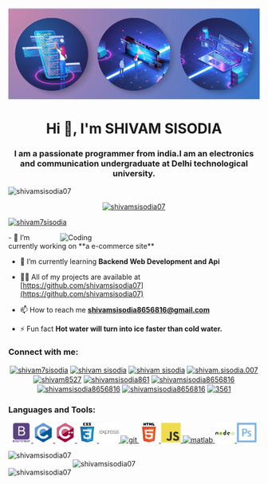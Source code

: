 [![MasterHead](programmer-at-work-concept-banner-software-web-vector-29547331.jpg)](https://github.com/shivamsisodia07)
<h1 align="center">Hi 👋, I'm SHIVAM SISODIA</h1>
<h3 align="center">I am a passionate programmer from india.I am an electronics and communication undergraduate at Delhi technological university.</h3>

<p align="left"> <img src="https://komarev.com/ghpvc/?username=shivamsisodia07&label=Profile%20views&color=0e75b6&style=flat" alt="shivamsisodia07" /> </p>

<p align="center"> <a href="https://github.com/ryo-ma/github-profile-trophy"><img src="https://github-profile-trophy.vercel.app/?username=shivamsisodia07" alt="shivamsisodia07" /></a> </p>

<p align="left"> <a href="https://twitter.com/shivam7sisodia" target="blank"><img src="https://img.shields.io/twitter/follow/shivam7sisodia?logo=twitter&style=for-the-badge" alt="shivam7sisodia" /></a> </p>
<img align="right" alt="Coding" width="400" src="https://media.giphy.com/media/qgQUggAC3Pfv687qPC/giphy.gif">
- 🔭 I’m currently working on **a e-commerce site**

- 🌱 I’m currently learning **Backend Web Development and Api**

- 👨‍💻 All of my projects are available at [https://github.com/shivamsisodia07](https://github.com/shivamsisodia07)

- 📫 How to reach me **shivamsisodia8656816@gmail.com**

- ⚡ Fun fact **Hot water will turn into ice faster than cold water.**

<h3 align="left">Connect with me:</h3>
<p align="center">
<a href="https://twitter.com/shivam7sisodia" target="blank"><img align="center" src="https://raw.githubusercontent.com/rahuldkjain/github-profile-readme-generator/master/src/images/icons/Social/twitter.svg" alt="shivam7sisodia" height="30" width="40" /></a>
<a href="https://linkedin.com/in/shivam sisodia" target="blank"><img align="center" src="https://raw.githubusercontent.com/rahuldkjain/github-profile-readme-generator/master/src/images/icons/Social/linked-in-alt.svg" alt="shivam sisodia" height="30" width="40" /></a>
<a href="https://fb.com/shivam sisodia" target="blank"><img align="center" src="https://raw.githubusercontent.com/rahuldkjain/github-profile-readme-generator/master/src/images/icons/Social/facebook.svg" alt="shivam sisodia" height="30" width="40" /></a>
<a href="https://instagram.com/shivam.sisodia.007" target="blank"><img align="center" src="https://raw.githubusercontent.com/rahuldkjain/github-profile-readme-generator/master/src/images/icons/Social/instagram.svg" alt="shivam.sisodia.007" height="30" width="40" /></a>
<a href="https://www.codechef.com/users/shivam8527" target="blank"><img align="center" src="https://cdn.jsdelivr.net/npm/simple-icons@3.1.0/icons/codechef.svg" alt="shivam8527" height="30" width="40" /></a>
<a href="https://www.hackerrank.com/shivamsisodia861" target="blank"><img align="center" src="https://raw.githubusercontent.com/rahuldkjain/github-profile-readme-generator/master/src/images/icons/Social/hackerrank.svg" alt="shivamsisodia861" height="30" width="40" /></a>
<a href="https://codeforces.com/profile/shivamsisodia8656816" target="blank"><img align="center" src="https://raw.githubusercontent.com/rahuldkjain/github-profile-readme-generator/master/src/images/icons/Social/codeforces.svg" alt="shivamsisodia8656816" height="30" width="40" /></a>
<a href="https://www.leetcode.com/shivamsisodia8656816" target="blank"><img align="center" src="https://raw.githubusercontent.com/rahuldkjain/github-profile-readme-generator/master/src/images/icons/Social/leet-code.svg" alt="shivamsisodia8656816" height="30" width="40" /></a>
<a href="https://auth.geeksforgeeks.org/user/shivamsisodia8656816" target="blank"><img align="center" src="https://raw.githubusercontent.com/rahuldkjain/github-profile-readme-generator/master/src/images/icons/Social/geeks-for-geeks.svg" alt="shivamsisodia8656816" height="30" width="40" /></a>
<a href="https://discord.gg/3561" target="blank"><img align="center" src="https://raw.githubusercontent.com/rahuldkjain/github-profile-readme-generator/master/src/images/icons/Social/discord.svg" alt="3561" height="30" width="40" /></a>
</p>

<h3 align="left">Languages and Tools:</h3>
<p align="center"> <a href="https://getbootstrap.com" target="_blank" rel="noreferrer"> <img src="https://raw.githubusercontent.com/devicons/devicon/master/icons/bootstrap/bootstrap-plain-wordmark.svg" alt="bootstrap" width="40" height="40"/> </a> <a href="https://www.cprogramming.com/" target="_blank" rel="noreferrer"> <img src="https://raw.githubusercontent.com/devicons/devicon/master/icons/c/c-original.svg" alt="c" width="40" height="40"/> </a> <a href="https://www.w3schools.com/cpp/" target="_blank" rel="noreferrer"> <img src="https://raw.githubusercontent.com/devicons/devicon/master/icons/cplusplus/cplusplus-original.svg" alt="cplusplus" width="40" height="40"/> </a> <a href="https://www.w3schools.com/css/" target="_blank" rel="noreferrer"> <img src="https://raw.githubusercontent.com/devicons/devicon/master/icons/css3/css3-original-wordmark.svg" alt="css3" width="40" height="40"/> </a> <a href="https://expressjs.com" target="_blank" rel="noreferrer"> <img src="https://raw.githubusercontent.com/devicons/devicon/master/icons/express/express-original-wordmark.svg" alt="express" width="40" height="40"/> </a> <a href="https://git-scm.com/" target="_blank" rel="noreferrer"> <img src="https://www.vectorlogo.zone/logos/git-scm/git-scm-icon.svg" alt="git" width="40" height="40"/> </a> <a href="https://www.w3.org/html/" target="_blank" rel="noreferrer"> <img src="https://raw.githubusercontent.com/devicons/devicon/master/icons/html5/html5-original-wordmark.svg" alt="html5" width="40" height="40"/> </a> <a href="https://developer.mozilla.org/en-US/docs/Web/JavaScript" target="_blank" rel="noreferrer"> <img src="https://raw.githubusercontent.com/devicons/devicon/master/icons/javascript/javascript-original.svg" alt="javascript" width="40" height="40"/> </a> <a href="https://www.mathworks.com/" target="_blank" rel="noreferrer"> <img src="https://upload.wikimedia.org/wikipedia/commons/2/21/Matlab_Logo.png" alt="matlab" width="40" height="40"/> </a> <a href="https://nodejs.org" target="_blank" rel="noreferrer"> <img src="https://raw.githubusercontent.com/devicons/devicon/master/icons/nodejs/nodejs-original-wordmark.svg" alt="nodejs" width="40" height="40"/> </a> <a href="https://www.photoshop.com/en" target="_blank" rel="noreferrer"> <img src="https://raw.githubusercontent.com/devicons/devicon/master/icons/photoshop/photoshop-line.svg" alt="photoshop" width="40" height="40"/> </a> </p>

<p><img width="455" align="left" src="https://github-readme-stats.vercel.app/api/top-langs?username=shivamsisodia07&show_icons=true&locale=en&layout=compact" alt="shivamsisodia07" /></p>

<p><img width="375" align="right" src="https://github-readme-streak-stats.herokuapp.com/?user=shivamsisodia07&" alt="shivamsisodia07" /></p>

<p>&nbsp;<img width="455" align="left" src="https://github-readme-stats.vercel.app/api?username=shivamsisodia07&show_icons=true&locale=en" alt="shivamsisodia07" /></p>
